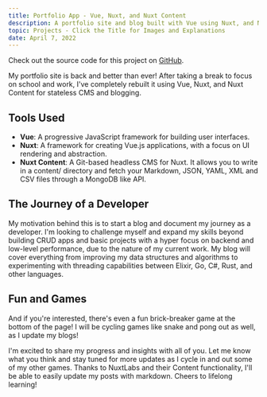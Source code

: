 ```yaml
---
title: Portfolio App - Vue, Nuxt, and Nuxt Content
description: A portfolio site and blog built with Vue using Nuxt, and Nuxt Content for stateless CMS and blogging. You are currently visiting it!
topic: Projects - Click the Title for Images and Explanations
date: April 7, 2022
---
```


Check out the source code for this project on [GitHub](https://github.com/kinkeadian25/ian-kinkead-portfolio-blog).

My portfolio site is back and better than ever! After taking a break to focus on school and work, I've completely rebuilt it using Vue, Nuxt, and Nuxt Content for stateless CMS and blogging.

## Tools Used

- **Vue**: A progressive JavaScript framework for building user interfaces.
- **Nuxt**: A framework for creating Vue.js applications, with a focus on UI rendering and abstraction.
- **Nuxt Content**: A Git-based headless CMS for Nuxt. It allows you to write in a content/ directory and fetch your Markdown, JSON, YAML, XML and CSV files through a MongoDB like API.

## The Journey of a Developer

My motivation behind this is to start a blog and document my journey as a developer. I'm looking to challenge myself and expand my skills beyond building CRUD apps and basic projects with a hyper focus on backend and low-level performance, due to the nature of my current work. My blog will cover everything from improving my data structures and algorithms to experimenting with threading capabilities between Elixir, Go, C#, Rust, and other languages.

## Fun and Games

And if you're interested, there's even a fun brick-breaker game at the bottom of the page! I will be cycling games like snake and pong out as well, as I update my blogs!

I'm excited to share my progress and insights with all of you. Let me know what you think and stay tuned for more updates as I cycle in and out some of my other games. Thanks to NuxtLabs and their Content functionality, I'll be able to easily update my posts with markdown. Cheers to lifelong learning!
